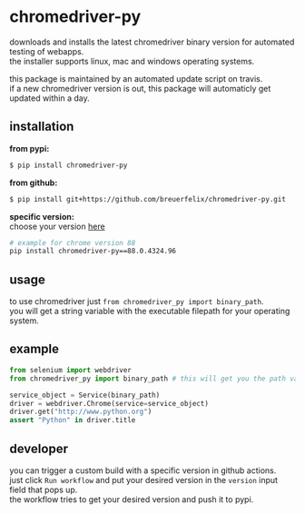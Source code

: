 # chromedriver-py

downloads and installs the latest chromedriver binary version for automated testing of webapps.  
the installer supports linux, mac and windows operating systems.

this package is maintained by an automated update script on travis.  
if a new chromedriver version is out, this package will automaticly get updated within a day.

## installation

__from pypi:__
```bash
$ pip install chromedriver-py
```

__from github:__
```bash
$ pip install git+https://github.com/breuerfelix/chromedriver-py.git
```

__specific version:__  
choose your version [here](https://pypi.org/project/chromedriver-py/#history)
```bash
# example for chrome version 88
pip install chromedriver-py==88.0.4324.96
```

## usage

to use chromedriver just `from chromedriver_py import binary_path`.  
you will get a string variable with the executable filepath for your operating system.

## example
```python
from selenium import webdriver
from chromedriver_py import binary_path # this will get you the path variable

service_object = Service(binary_path)
driver = webdriver.Chrome(service=service_object)
driver.get("http://www.python.org")
assert "Python" in driver.title
```

## developer

you can trigger a custom build with a specific version in github actions.  
just click `Run workflow` and put your desired version in the `version` input field that pops up.  
the workflow tries to get your desired version and push it to pypi.
